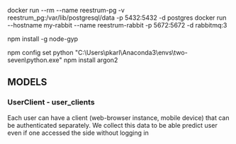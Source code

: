 
docker run --rm --name reestrum-pg -v reestrum_pg:/var/lib/postgresql/data -p 5432:5432 -d postgres
docker run --hostname my-rabbit --name reestrum-rabbit -p 5672:5672 -d rabbitmq:3


npm install -g node-gyp

npm config set python "C:\Users\pkarl\Anaconda3\envs\two-seven\python.exe"
npm install argon2


## MODELS
### UserClient - user_clients
Each user can have a client (web-browser instance, mobile device) that can be authenticated separately. We collect this 
data to be able predict user even if one accessed the side without logging in